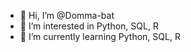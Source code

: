 - 👋 Hi, I’m @Domma-bat
- 👀 I’m interested in Python, SQL, R
- 🌱 I’m currently learning Python, SQL, R


<!---
Domma-bat/Domma-bat is a ✨ special ✨ repository because its `README.md` (this file) appears on your GitHub profile.
You can click the Preview link to take a look at your changes.
--->
